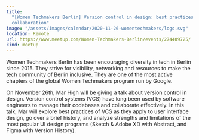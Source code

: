```yaml
---
title:
  "[Women Techmakers Berlin] Version control in design: best practices for
  collaboration"
image: "/assets/images/calendar/2020-11-26-womentechmakers/logo.svg"
location: Remote
url: https://www.meetup.com/Women-Techmakers-Berlin/events/274409725/
kind: meetup
---
```


Women Techmakers Berlin has been encouraging diversity in tech in Berlin
since 2015. They strive for visibility, networking and resources to make the
tech community of Berlin inclusive. They are one of the most active chapters of
the global Women Techmakers program run by Google.

On November 26th, Mar High will be giving a talk about version control in
design. Version control systems (VCS) have long been used by software engineers
to manage their codebases and collaborate effectively. In this talk, Mar will
explore best practices of VCS as they apply to user interface design, go over a
brief history, and analyze strengths and limitations of the most popular UI
design programs (Sketch & Adobe XD with Abstract, and Figma with Version
History).

